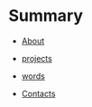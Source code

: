 # Summary

- [About](./about.md)

- [projects](./projects.md)

- [words](./words.md)

- [Contacts](./contacts.md)

